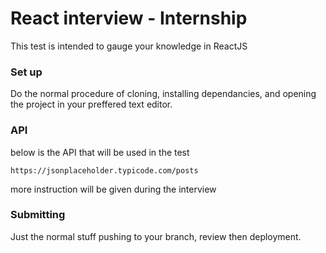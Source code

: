 # React interview - Internship

This test is intended to gauge your knowledge in ReactJS

### Set up

Do the normal procedure of cloning, installing dependancies, and opening the project in your preffered text editor.

### API
below is the API that will be used in the test 
```
https://jsonplaceholder.typicode.com/posts
```
more instruction will be given during the interview 

### Submitting 

Just the normal stuff pushing to your branch, review then deployment.
